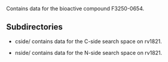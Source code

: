 Contains data for the bioactive compound F3250-0654.

## Subdirectories

- cside/ contains data for the C-side search space on rv1821.

- nside/ contains data for the N-side search space on rv1821.

